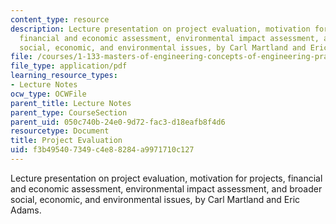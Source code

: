 ```yaml
---
content_type: resource
description: Lecture presentation on project evaluation, motivation for projects,
  financial and economic assessment, environmental impact assessment, and broader
  social, economic, and environmental issues, by Carl Martland and Eric Adams.
file: /courses/1-133-masters-of-engineering-concepts-of-engineering-practice-fall-2007/f3b495407349c4e88284a9971710c127_lec_03.pdf
file_type: application/pdf
learning_resource_types:
- Lecture Notes
ocw_type: OCWFile
parent_title: Lecture Notes
parent_type: CourseSection
parent_uid: 050c740b-24e0-9d72-fac3-d18eafb8f4d6
resourcetype: Document
title: Project Evaluation
uid: f3b49540-7349-c4e8-8284-a9971710c127
---
```

Lecture presentation on project evaluation, motivation for projects, financial and economic assessment, environmental impact assessment, and broader social, economic, and environmental issues, by Carl Martland and Eric Adams.

